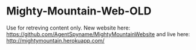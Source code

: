 # Mighty-Mountain-Web-OLD
Use for retreving content only. New website here: https://github.com/AgentSpyname/MightyMountainWebsite and live here: http://mightymountain.herokuapp.com/
